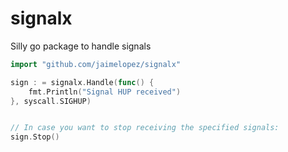 # signalx

Silly go package to handle signals

```go
import "github.com/jaimelopez/signalx"

sign : = signalx.Handle(func() {
    fmt.Println("Signal HUP received")
}, syscall.SIGHUP)


// In case you want to stop receiving the specified signals:
sign.Stop()
```

